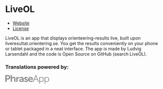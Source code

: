 # LiveOL

* [Website](https://ghostops.nu/content/liveol/)
* [License](https://creativecommons.org/licenses/by/3.0/)

LiveOL is an app that displays orienteering-results live, built upon liveresultat.orientering.se.
You get the results conveniently on your phone or tablet packaged in a neat interface.
The app is made by Ludvig Larsendahl and the code is Open Source on GitHub (search LiveOL).

### Translations powered by:

<img src="/assets/images/phraseapp.png" width="140" height="28">
